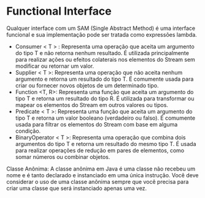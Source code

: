 # Functional Interface
Qualquer interface com um SAM (Single Abstract Method) é uma interface funcional e sua implementação pode ser tratada como expressões lambda.

- Consumer < T > : Representa uma operação que aceita um argumento do tipo T e não retorna nenhum resultado. É utilizada principalmente para realizar ações ou efeitos colaterais nos elementos do Stream sem modificar ou retornar um valor.
- Supplier < T >: Representa uma operação que não aceita nenhum argumento e retorna um resultado do tipo T. É comumente usada para criar ou fornecer novos objetos de um determinado tipo.
- Function <T, R>: Representa uma função que aceita um argumento do tipo T e retorna um resultado do tipo R. É utilizada para transformar ou mapear os elementos do Stream em outros valores ou tipos.
- Predicate < T >: Representa uma função que aceita um argumento do tipo T e retorna um valor booleano (verdadeiro ou falso). É comumente usada para filtrar os elementos do Stream com base em alguma condição.
- BinaryOperator < T >: Representa uma operação que combina dois argumentos do tipo T e retorna um resultado do mesmo tipo T. É usada para realizar operações de redução em pares de elementos, como somar números ou combinar objetos.

 Classe Anônima: A classe anônima em Java é uma classe não recebeu um nome e é tanto declarado e instanciado em uma única instrução. Você deve considerar o uso de uma classe anônima sempre que você precisa para criar uma classe que será instanciado apenas uma vez.